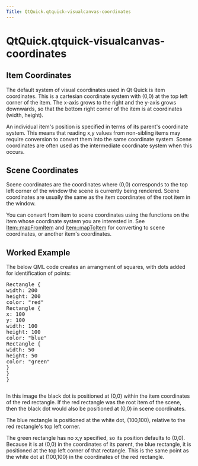 ```yaml
---
Title: QtQuick.qtquick-visualcanvas-coordinates
---
```


# QtQuick.qtquick-visualcanvas-coordinates

<span class="subtitle"></span>
<!-- $$$qtquick-visualcanvas-coordinates.html-description -->
<h2 id="item-coordinates">Item Coordinates</h2>
<p>The default system of visual coordinates used in Qt Quick is item coordinates. This is a cartesian coordinate system with (0,0) at the top left corner of the item. The x-axis grows to the right and the y-axis grows downwards, so that the bottom right corner of the item is at coordinates (width, height).</p>
<p>An individual item's position is specified in terms of its parent's coordinate system. This means that reading x,y values from non-sibling items may require conversion to convert them into the same coordinate system. Scene coordinates are often used as the intermediate coordinate system when this occurs.</p>
<h2 id="scene-coordinates">Scene Coordinates</h2>
<p>Scene coordinates are the coordinates where (0,0) corresponds to the top left corner of the window the scene is currently being rendered. Scene coordinates are usually the same as the item coordinates of the root item in the window.</p>
<p>You can convert from item to scene coordinates using the functions on the item whose coordinate system you are interested in. See <a href="QtQuick.Item.md#mapFromItem-method">Item::mapFromItem</a> and <a href="QtQuick.Item.md#mapToItem-method">Item::mapToItem</a> for converting to scene coordinates, or another item's coordinates.</p>
<h2 id="worked-example">Worked Example</h2>
<p>The below QML code creates an arrangment of squares, with dots added for identification of points:</p>
<pre class="cpp">Rectangle {
width: <span class="number">200</span>
height: <span class="number">200</span>
color: <span class="string">&quot;red&quot;</span>
Rectangle {
x: <span class="number">100</span>
y: <span class="number">100</span>
width: <span class="number">100</span>
height: <span class="number">100</span>
color: <span class="string">&quot;blue&quot;</span>
Rectangle {
width: <span class="number">50</span>
height: <span class="number">50</span>
color: <span class="string">&quot;green&quot;</span>
}
}
}</pre>
<p class="centerAlign"><img src="https://developer.ubuntu.com/static/devportal_uploaded/f107c3a5-21fb-474c-ad38-8dfff639312c-../qtquick-visualcanvas-coordinates/images/visual-coordinates-example.png" alt="" /></p><p>In this image the black dot is positioned at (0,0) within the item coordinates of the red rectangle. If the red rectangle was the root item of the scene, then the black dot would also be positioned at (0,0) in scene coordinates.</p>
<p>The blue rectangle is positioned at the white dot, (100,100), relative to the red rectangle's top left corner.</p>
<p>The green rectangle has no x,y specified, so its position defaults to (0,0). Because it is at (0,0) in the coordinates of its parent, the blue rectangle, it is positioned at the top left corner of that rectangle. This is the same point as the white dot at (100,100) in the coordinates of the red rectangle.</p>
<!-- @@@qtquick-visualcanvas-coordinates.html -->
